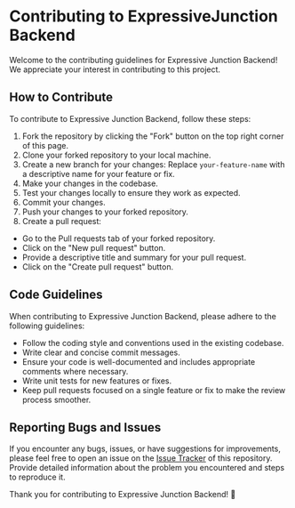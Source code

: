 # Contributing to ExpressiveJunction Backend

Welcome to the contributing guidelines for Expressive Junction Backend! We appreciate your interest in contributing to this project.

## How to Contribute

To contribute to Expressive Junction Backend, follow these steps:

1. Fork the repository by clicking the "Fork" button on the top right corner of this page.
2. Clone your forked repository to your local machine.
3. Create a new branch for your changes:
Replace `your-feature-name` with a descriptive name for your feature or fix.
4. Make your changes in the codebase.
5. Test your changes locally to ensure they work as expected.
6. Commit your changes.
7. Push your changes to your forked repository.
8. Create a pull request:
- Go to the Pull requests tab of your forked repository.
- Click on the "New pull request" button.
- Provide a descriptive title and summary for your pull request.
- Click on the "Create pull request" button.

## Code Guidelines

When contributing to Expressive Junction Backend, please adhere to the following guidelines:
- Follow the coding style and conventions used in the existing codebase.
- Write clear and concise commit messages.
- Ensure your code is well-documented and includes appropriate comments where necessary.
- Write unit tests for new features or fixes.
- Keep pull requests focused on a single feature or fix to make the review process smoother.

## Reporting Bugs and Issues

If you encounter any bugs, issues, or have suggestions for improvements, please feel free to open an issue on the [Issue Tracker](https://github.com/Niraj-Node/expressive-junction-backend/issues) of this repository. Provide detailed information about the problem you encountered and steps to reproduce it.

Thank you for contributing to Expressive Junction Backend! 🚀
